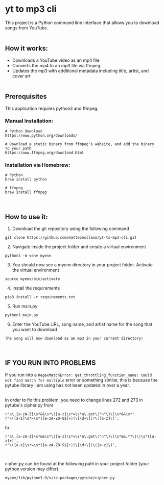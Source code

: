 # yt to mp3 cli

This project is a Python command line interface that allows you to download songs from YouTube. <br> <br>

## How it works:
- Downloads a YouTube video as an mp4 file
- Converts the mp4 to an mp3 file via ffmpeg
- Updates the mp3 with additional metadata including title, artist, and cover art
<br> <br>

## Prerequisites
This application requires python3 and ffmpeg. <br>

### Manual Installation:
```
# Python Download
https://www.python.org/downloads/

# Download a static binary from ffmpeg's website, and add the binary to your path
https://www.ffmpeg.org/download.html
```

### Installation via Homebrew:
```
# Python
brew install python

# ffmpeg
brew install ffmpeg
```
<br>

## How to use it:
1. Download the git repository using the following command <br>
```
git clone https://github.com/matteomollano/yt-to-mp3-cli.git
```

2. Navigate inside the project folder and create a virtual environment <br>
```
python3 -m venv myenv
```

3. You should now see a myenv directory in your project folder. Activate the virtual environment <br>
```
source myenv/bin/activate
```

4. Install the requirements <br>
```
pip3 install -r requirements.txt
```

5. Run main.py <br>
```
python3 main.py
```

6. Enter the YouTube URL, song name, and artist name for the song that you want to download <br>
```
The song will now download as an mp3 in your current directory!
```
<br>

## IF YOU RUN INTO PROBLEMS
If you run into a ```RegexMatchError: get_throttling_function_name: could not find match for multiple``` error or something similar, this is because the pytube library I am using has not been updated in over a year.<br><br>

In order to fix this problem, you need to change lines 272 and 273 in pytube's cipher.py from
```
r'a\.[a-zA-Z]\s*&&\s*\([a-z]\s*=\s*a\.get\("n"\)\)\s*&&\s*'
r'\([a-z]\s*=\s*([a-zA-Z0-9$]+)(\[\d+\])?\([a-z]\)',
```
to
```
r'a\.[a-zA-Z]\s*&&\s*\([a-z]\s*=\s*a\.get\("n"\)\)\s*&&.*?\|\|\s*([a-z]+)',
r'\([a-z]\s*=\s*([a-zA-Z0-9$]+)(\[\d+\])\([a-z]\)',
```

<br>

cipher.py can be found at the following path in your project folder (your python version may differ):
```
myenv/lib/python3.9/site-packages/pytube/cipher.py
```
